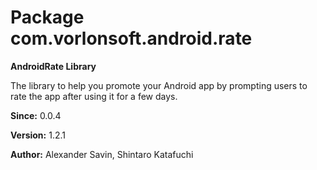 # Package com.vorlonsoft.android.rate

**AndroidRate Library**

The library to help you promote your Android app by prompting users to rate
the app after using it for a few days.

**Since:**   0.0.4

**Version:** 1.2.1

**Author:**  Alexander Savin, Shintaro Katafuchi